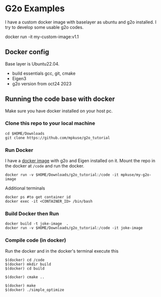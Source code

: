# G2o Examples 

I have a custom docker image with baselayer as ubuntu and g2o installed.
I try to develop some usable g2o codes. 

docker run -it my-custom-image:v1.1


## Docker config 
Base layer is Ubuntu22.04. 
- build essentials gcc, git, cmake 
- Eigen3
- g2o version from oct24 2023 


## Running the code base with docker
Make sure you have docker installed on your host pc. 


### Clone this repo to your local machine 
```
cd $HOME/Downloads 
git clone https://github.com/mpkuse/g2o_tutorial
```

### Run Docker 
I have a [docker image](https://hub.docker.com/r/mpkuse/my-g2o-image) with g2o and Eigen installed on it. 
Mount the repo in the docker at `/code` and run the docker. 
```
docker run -v $HOME/Downloads/g2o_tutorial:/code -it mpkuse/my-g2o-image
```

Additional terminals 
```
docker ps #to get container id
docker exec -it <CONTAINER_ID> /bin/bash
```

### Build Docker then Run
```
docker build -t joke-image  .
docker run -v $HOME/Downloads/g2o_tutorial:/code -it joke-image 
```


### Compile code (in docker)
Run the docker and in the docker's terminal execute this
```
$(docker) cd /code 
$(docker) mkdir build 
$(docker) cd build 

$(docker) cmake .. 

$(docker) make 
$(docker) ./simple_optimize 
```
